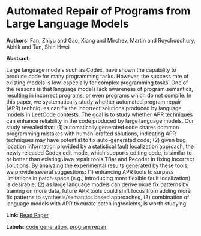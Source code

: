# Automated Repair of Programs from Large Language Models

**Authors**: Fan, Zhiyu and Gao, Xiang and Mirchev, Martin and Roychoudhury, Abhik and Tan, Shin Hwei

**Abstract**:

Large language models such as Codex, have shown the capability to produce code for many programming tasks. However, the success rate of existing models is low, especially for complex programming tasks. One of the reasons is that language models lack awareness of program semantics, resulting in incorrect programs, or even programs which do not compile. In this paper, we systematically study whether automated program repair (APR) techniques can fix the incorrect solutions produced by language models in LeetCode contests. The goal is to study whether APR techniques can enhance reliability in the code produced by large language models. Our study revealed that: (1) automatically generated code shares common programming mistakes with human-crafted solutions, indicating APR techniques may have potential to fix auto-generated code; (2) given bug location information provided by a statistical fault localization approach, the newly released Codex edit mode, which supports editing code, is similar to or better than existing Java repair tools TBar and Recoder in fixing incorrect solutions. By analyzing the experimental results generated by these tools, we provide several suggestions: (1) enhancing APR tools to surpass limitations in patch space (e.g., introducing more flexible fault localization) is desirable; (2) as large language models can derive more fix patterns by training on more data, future APR tools could shift focus from adding more fix patterns to synthesis/semantics based approaches, (3) combination of language models with APR to curate patch ingredients, is worth studying.

**Link**: [Read Paper](https://doi.org/10.1109/ICSE48619.2023.00128)

**Labels**: [code generation](../../labels/code_generation.md), [program repair](../../labels/program_repair.md)
